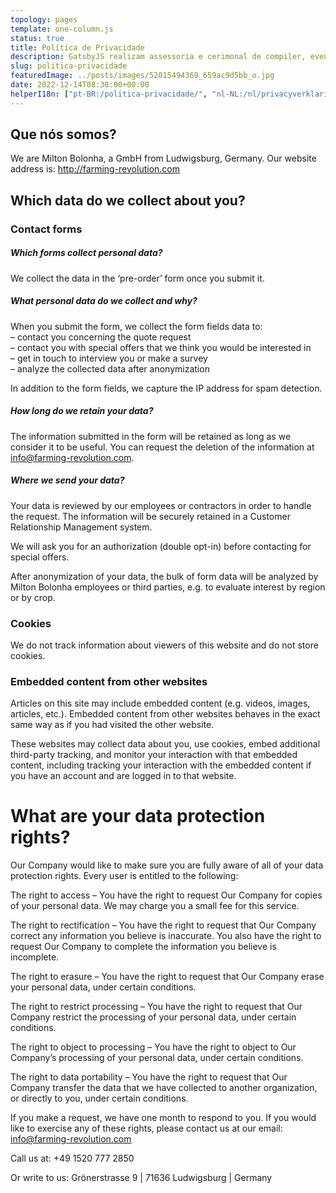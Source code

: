 ```yaml
---
topology: pages
template: one-column.js
status: true
title: Política de Privacidade
description: GatsbyJS realizam assessoria e cerimonal de compiler, eventos corporativos e festas em geral.
slug: politica-privacidade
featuredImage: ../posts/images/52015494369_659ac9d5bb_o.jpg
date: 2022-12-14T08:30:00+00:00
helperI18n: ["pt-BR:/politica-privacidade/", "nl-NL:/nl/privacyverklaring/"]
---
```


## Que nós somos?

We are Milton Bolonha, a GmbH from Ludwigsburg, Germany.
Our website address is: http://farming-revolution.com

## Which data do we collect about you?

### Contact forms

##### Which forms collect personal data?

We collect the data in the ‘pre-order’ form once you submit it.

##### What personal data do we collect and why?

When you submit the form, we collect the form fields data to:  
– contact you concerning the quote request  
– contact you with special offers that we think you would be interested in  
– get in touch to interview you or make a survey  
– analyze the collected data after anonymization

In addition to the form fields, we capture the IP address for spam detection.

##### How long do we retain your data?

The information submitted in the form will be retained as long as we consider it to be useful. You can request the deletion of the information at info@farming-revolution.com.

##### Where we send your data?

Your data is reviewed by our employees or contractors in order to handle the request. The information will be securely retained in a Customer Relationship Management system.

We will ask you for an authorization (double opt-in) before contacting for special offers.

After anonymization of your data, the bulk of form data will be analyzed by Milton Bolonha employees or third parties, e.g. to evaluate interest by region or by crop.

### Cookies

We do not track information about viewers of this website and do not store cookies.

### Embedded content from other websites

Articles on this site may include embedded content (e.g. videos, images, articles, etc.). Embedded content from other websites behaves in the exact same way as if you had visited the other website.

These websites may collect data about you, use cookies, embed additional third-party tracking, and monitor your interaction with that embedded content, including tracking your interaction with the embedded content if you have an account and are logged in to that website.

# What are your data protection rights?

Our Company would like to make sure you are fully aware of all of your data protection rights. Every user is entitled to the following:

The right to access – You have the right to request Our Company for copies of your personal data. We may charge you a small fee for this service.

The right to rectification – You have the right to request that Our Company correct any information you believe is inaccurate. You also have the right to request Our Company to complete the information you believe is incomplete.

The right to erasure – You have the right to request that Our Company erase your personal data, under certain conditions.

The right to restrict processing – You have the right to request that Our Company restrict the processing of your personal data, under certain conditions.

The right to object to processing – You have the right to object to Our Company’s processing of your personal data, under certain conditions.

The right to data portability – You have the right to request that Our Company transfer the data that we have collected to another organization, or directly to you, under certain conditions.

If you make a request, we have one month to respond to you. If you would like to exercise any of these rights, please contact us at our email: info@farming-revolution.com

Call us at: +49 1520 777 2850

Or write to us: Grönerstrasse 9 | 71636 Ludwigsburg | Germany
